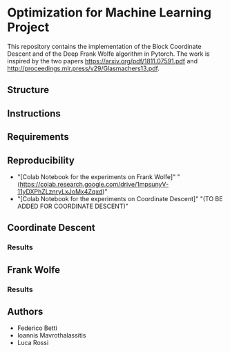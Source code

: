 # Optimization for Machine Learning Project
This repository contains the implementation of the Block Coordinate Descent and of the Deep Frank Wolfe algorithm in Pytorch. The work is inspired by the two papers  https://arxiv.org/pdf/1811.07591.pdf and http://proceedings.mlr.press/v29/Glasmachers13.pdf.

## Structure

## Instructions

## Requirements

## Reproducibility
- "[Colab Notebook for the experiments on Frank Wolfe]" "(https://colab.research.google.com/drive/1mpsunyV-11yDXPhZLznryLxJoMx4Zqxd)"
- "[Colab Notebook for the experiments on Coordinate Descent]" "(TO BE ADDED FOR COORDINATE DESCENT)"

## Coordinate Descent

### Results

## Frank Wolfe

### Results

## Authors
- Federico Betti
- Ioannis Mavrothalassitis
- Luca Rossi
